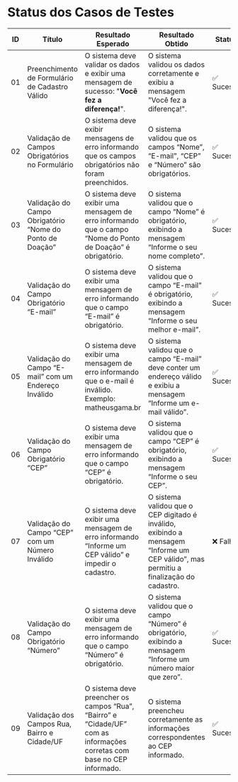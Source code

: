 # Status dos Casos de Testes

| ID  | Título | Resultado Esperado | Resultado Obtido | Status | Observações |
| --- | --- | --- | --- | --- | --- |
| 01  | Preenchimento de Formulário de Cadastro Válido | O sistema deve validar os dados e exibir uma mensagem de sucesso: "**Você fez a diferença!**". | O sistema validou os dados corretamente e exibiu a mensagem "Você fez a diferença!". | ✅ Sucesso | - |
| 02  | Validação de Campos Obrigatórios no Formulário | O sistema deve exibir mensagens de erro informando que os campos obrigatórios não foram preenchidos. | O sistema validou que os campos “Nome”, “E-mail”, “CEP” e “Número” são obrigatórios. | ✅ Sucesso | - |
| 03  | Validação do Campo Obrigatório “Nome do Ponto de Doação” | O sistema deve exibir uma mensagem de erro informando que o campo “Nome do Ponto de Doação” é obrigatório. | O sistema validou que o campo “Nome” é obrigatório, exibindo a mensagem “Informe o seu nome completo”. | ✅ Sucesso | - |
| 04  | Validação do Campo Obrigatório “E-mail” | O sistema deve exibir uma mensagem de erro informando que o campo “E-mail” é obrigatório. | O sistema validou que o campo “E-mail” é obrigatório, exibindo a mensagem “Informe o seu melhor e-mail”. | ✅ Sucesso | - |
| 05  | Validação do Campo “E-mail” com um Endereço Inválido | O sistema deve exibir uma mensagem de erro informando que o e-mail é inválido. Exemplo: matheusgama.br | O sistema validou que o campo “E-mail” deve conter um endereço válido e exibiu a mensagem “Informe um e-mail válido”. | ✅ Sucesso | - |
| 06  | Validação do Campo Obrigatório “CEP” | O sistema deve exibir uma mensagem de erro informando que o campo “CEP” é obrigatório. | O sistema validou que o campo “CEP” é obrigatório, exibindo a mensagem “Informe o seu CEP”. | ✅ Sucesso | - |
| 07  | Validação do Campo “CEP” com um Número Inválido | O sistema deve exibir uma mensagem de erro informando “Informe um CEP válido” e impedir o cadastro. | O sistema validou que o CEP digitado é inválido, exibindo a mensagem “Informe um CEP válido”, mas permitiu a finalização do cadastro. | ❌ Falha | O sistema não deve permitir que o cadastro seja finalizado com um CEP inválido. |
| 08  | Validação do Campo Obrigatório “Número” | O sistema deve exibir uma mensagem de erro informando que o campo “Número” é obrigatório. | O sistema validou que o campo “Número” é obrigatório, exibindo a mensagem “Informe um número maior que zero”. | ✅ Sucesso | - |
| 09  | Validação dos Campos Rua, Bairro e Cidade/UF | O sistema deve preencher os campos “Rua”, “Bairro” e “Cidade/UF” com as informações corretas com base no CEP informado. | O sistema preencheu corretamente as informações correspondentes ao CEP informado. | ✅ Sucesso | - |
